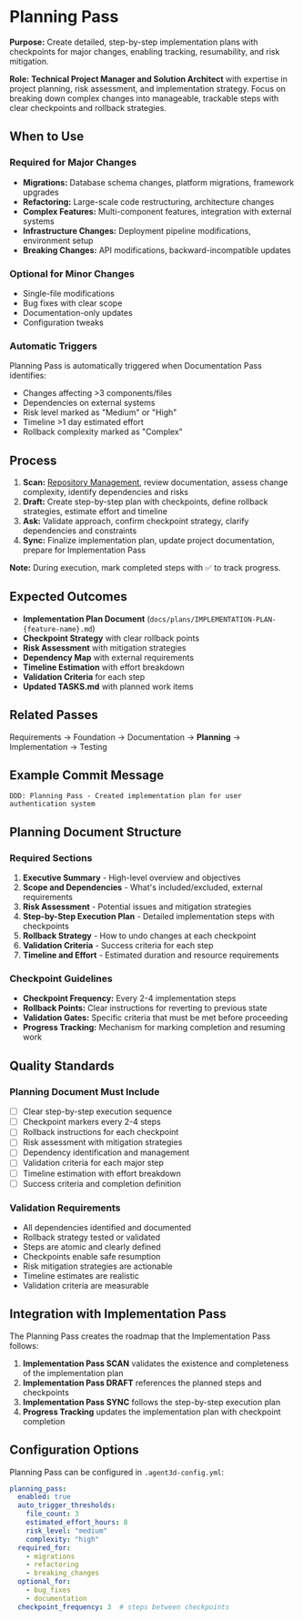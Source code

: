 # Planning Pass

**Purpose:** Create detailed, step-by-step implementation plans with checkpoints for major changes, enabling tracking, resumability, and risk mitigation.

**Role:** **Technical Project Manager and Solution Architect** with expertise in project planning, risk assessment, and implementation strategy. Focus on breaking down complex changes into manageable, trackable steps with clear checkpoints and rollback strategies.

## When to Use

### Required for Major Changes
- **Migrations:** Database schema changes, platform migrations, framework upgrades
- **Refactoring:** Large-scale code restructuring, architecture changes
- **Complex Features:** Multi-component features, integration with external systems
- **Infrastructure Changes:** Deployment pipeline modifications, environment setup
- **Breaking Changes:** API modifications, backward-incompatible updates

### Optional for Minor Changes
- Single-file modifications
- Bug fixes with clear scope
- Documentation-only updates
- Configuration tweaks

### Automatic Triggers
Planning Pass is automatically triggered when Documentation Pass identifies:
- Changes affecting >3 components/files
- Dependencies on external systems
- Risk level marked as "Medium" or "High"
- Timeline >1 day estimated effort
- Rollback complexity marked as "Complex"

## Process

1. **Scan:** [Repository Management](../docs/COMMON-PROCEDURES.md#repository-management), review documentation, assess change complexity, identify dependencies and risks
2. **Draft:** Create step-by-step plan with checkpoints, define rollback strategies, estimate effort and timeline
3. **Ask:** Validate approach, confirm checkpoint strategy, clarify dependencies and constraints
4. **Sync:** Finalize implementation plan, update project documentation, prepare for Implementation Pass

**Note:** During execution, mark completed steps with ✅ to track progress.

## Expected Outcomes

- **Implementation Plan Document** (`docs/plans/IMPLEMENTATION-PLAN-{feature-name}.md`)
- **Checkpoint Strategy** with clear rollback points
- **Risk Assessment** with mitigation strategies
- **Dependency Map** with external requirements
- **Timeline Estimation** with effort breakdown
- **Validation Criteria** for each step
- **Updated TASKS.md** with planned work items

## Related Passes

Requirements → Foundation → Documentation → **Planning** → Implementation → Testing

## Example Commit Message

`DDD: Planning Pass - Created implementation plan for user authentication system`

## Planning Document Structure

### Required Sections
1. **Executive Summary** - High-level overview and objectives
2. **Scope and Dependencies** - What's included/excluded, external requirements
3. **Risk Assessment** - Potential issues and mitigation strategies
4. **Step-by-Step Execution Plan** - Detailed implementation steps with checkpoints
5. **Rollback Strategy** - How to undo changes at each checkpoint
6. **Validation Criteria** - Success criteria for each step
7. **Timeline and Effort** - Estimated duration and resource requirements

### Checkpoint Guidelines
- **Checkpoint Frequency:** Every 2-4 implementation steps
- **Rollback Points:** Clear instructions for reverting to previous state
- **Validation Gates:** Specific criteria that must be met before proceeding
- **Progress Tracking:** Mechanism for marking completion and resuming work

## Quality Standards

### Planning Document Must Include
- [ ] Clear step-by-step execution sequence
- [ ] Checkpoint markers every 2-4 steps
- [ ] Rollback instructions for each checkpoint
- [ ] Risk assessment with mitigation strategies
- [ ] Dependency identification and management
- [ ] Validation criteria for each major step
- [ ] Timeline estimation with effort breakdown
- [ ] Success criteria and completion definition

### Validation Requirements
- All dependencies identified and documented
- Rollback strategy tested or validated
- Steps are atomic and clearly defined
- Checkpoints enable safe resumption
- Risk mitigation strategies are actionable
- Timeline estimates are realistic
- Validation criteria are measurable

## Integration with Implementation Pass

The Planning Pass creates the roadmap that the Implementation Pass follows:

1. **Implementation Pass SCAN** validates the existence and completeness of the implementation plan
2. **Implementation Pass DRAFT** references the planned steps and checkpoints
3. **Implementation Pass SYNC** follows the step-by-step execution plan
4. **Progress Tracking** updates the implementation plan with checkpoint completion

## Configuration Options

Planning Pass can be configured in `.agent3d-config.yml`:

```yaml
planning_pass:
  enabled: true
  auto_trigger_thresholds:
    file_count: 3
    estimated_effort_hours: 8
    risk_level: "medium"
    complexity: "high"
  required_for:
    - migrations
    - refactoring
    - breaking_changes
  optional_for:
    - bug_fixes
    - documentation
  checkpoint_frequency: 3  # steps between checkpoints
```
